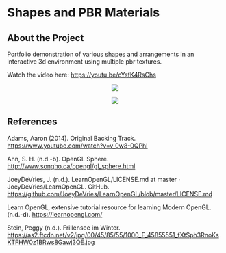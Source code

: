 # Shapes and PBR Materials

## About the Project 

Portfolio demonstration of various shapes and arrangements in an interactive 3d environment using multiple pbr textures.  

Watch the video here: https://youtu.be/cYsfK4RsChs

<p align="center">
  <img width="" height="" src="https://user-images.githubusercontent.com/110789514/212475661-a227c9b1-b5a1-40de-a591-401a390ed6ec.png">
</p>
<p align="center">
  <img width="" height="" src="https://user-images.githubusercontent.com/110789514/212475666-a4bd8844-b63a-42a8-ac3c-c68bd41c6b19.png">
</p>

## References

Adams, Aaron (2014). Original Backing Track. https://www.youtube.com/watch?v=v_0w8-0QPhI

Ahn, S. H. (n.d.-b). OpenGL Sphere. http://www.songho.ca/opengl/gl_sphere.html

JoeyDeVries, J. (n.d.). LearnOpenGL/LICENSE.md at master · JoeyDeVries/LearnOpenGL. GitHub. https://github.com/JoeyDeVries/LearnOpenGL/blob/master/LICENSE.md

Learn OpenGL, extensive tutorial resource for learning Modern OpenGL. (n.d.-d). https://learnopengl.com/

Stein, Peggy (n.d.). Frillensee im Winter. https://as2.ftcdn.net/v2/jpg/00/45/85/55/1000_F_45855551_fXtSph3RnoKsKTFHW0z1BRws8Gawj3QE.jpg
